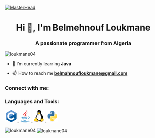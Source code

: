 [![MasterHead](https://1.bp.blogspot.com/-7A4WynwLsMw/XbBpCXG8fHI/AAAAAAAAMt4/uOa1bpLskYgrwGbllhSu2SDj_Mig8SXJQCLcBGAsYHQ/s1600/2000_600px.gif)](https://rishavchanda.io)
<h1 align="center">Hi 👋, I'm Belmehnouf Loukmane</h1>
<h3 align="center">A passionate programmer from Algeria</h3>

<p align="left"> <img src="https://komarev.com/ghpvc/?username=loukmane04&label=Profile%20views&color=0e75b6&style=flat" alt="loukmane04" /> </p>

- 🌱 I’m currently learning **Java**

- 📫 How to reach me **belmahnoufloukmane@gmail.com**

<h3 align="left">Connect with me:</h3>
<p align="left">
</p>

<h3 align="left">Languages and Tools:</h3>
<p align="left"> <a href="https://www.cprogramming.com/" target="_blank" rel="noreferrer"> <img src="https://raw.githubusercontent.com/devicons/devicon/master/icons/c/c-original.svg" alt="c" width="40" height="40"/> </a> <a href="https://www.java.com" target="_blank" rel="noreferrer"> <img src="https://raw.githubusercontent.com/devicons/devicon/master/icons/java/java-original.svg" alt="java" width="40" height="40"/> </a> <a href="https://www.linux.org/" target="_blank" rel="noreferrer"> <img src="https://raw.githubusercontent.com/devicons/devicon/master/icons/linux/linux-original.svg" alt="linux" width="40" height="40"/> </a> <a href="https://www.python.org" target="_blank" rel="noreferrer"> <img src="https://raw.githubusercontent.com/devicons/devicon/master/icons/python/python-original.svg" alt="python" width="40" height="40"/> </a> </p>

<p><img align="left" src="https://github-readme-stats.vercel.app/api/top-langs?username=loukmane04&show_icons=true&locale=en&layout=compact" alt="loukmane04" /></p>

<p>&nbsp;<img align="center" src="https://github-readme-stats.vercel.app/api?username=loukmane04&show_icons=true&locale=en" alt="loukmane04" /></p>
